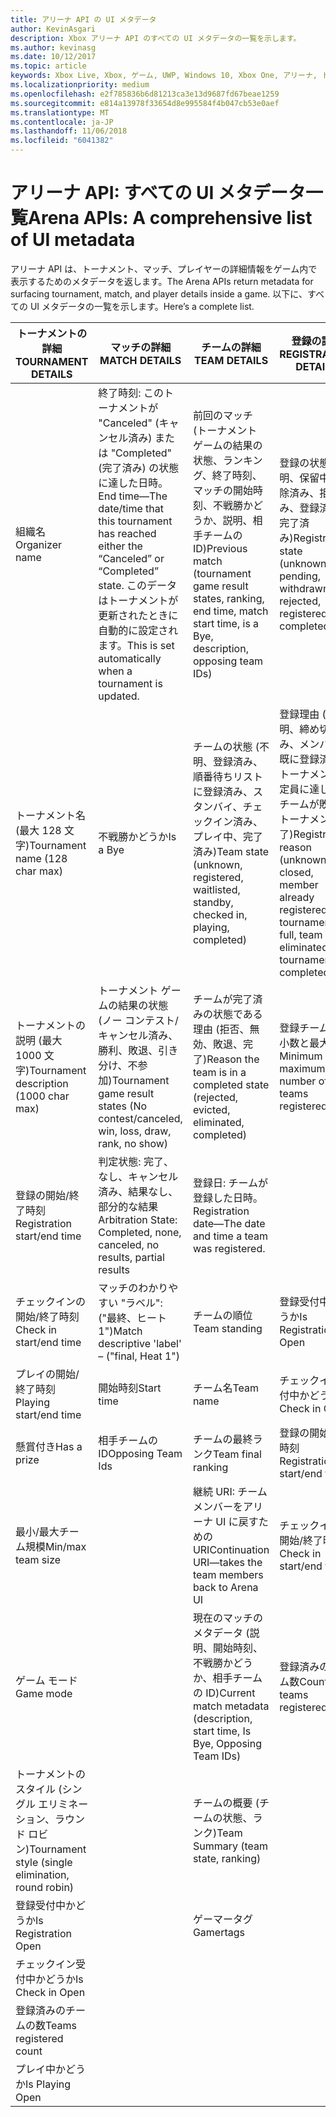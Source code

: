 ```yaml
---
title: アリーナ API の UI メタデータ
author: KevinAsgari
description: Xbox アリーナ API のすべての UI メタデータの一覧を示します。
ms.author: kevinasg
ms.date: 10/12/2017
ms.topic: article
keywords: Xbox Live, Xbox, ゲーム, UWP, Windows 10, Xbox One, アリーナ, トーナメント, UX
ms.localizationpriority: medium
ms.openlocfilehash: e2f785836b6d81213ca3e13d9687fd67beae1259
ms.sourcegitcommit: e814a13978f33654d8e995584f4b047cb53e0aef
ms.translationtype: MT
ms.contentlocale: ja-JP
ms.lasthandoff: 11/06/2018
ms.locfileid: "6041382"
---
```

# <a name="arena-apis-a-comprehensive-list-of-ui-metadata"></a><span data-ttu-id="7232d-104">アリーナ API: すべての UI メタデータ一覧</span><span class="sxs-lookup"><span data-stu-id="7232d-104">Arena APIs: A comprehensive list of UI metadata</span></span>

<span data-ttu-id="7232d-105">アリーナ API は、トーナメント、マッチ、プレイヤーの詳細情報をゲーム内で表示するためのメタデータを返します。</span><span class="sxs-lookup"><span data-stu-id="7232d-105">The Arena APIs return metadata for surfacing tournament, match, and player details inside a game.</span></span> <span data-ttu-id="7232d-106">以下に、すべての UI メタデータの一覧を示します。</span><span class="sxs-lookup"><span data-stu-id="7232d-106">Here’s a complete list.</span></span>

<span data-ttu-id="7232d-107">トーナメントの詳細</span><span class="sxs-lookup"><span data-stu-id="7232d-107">TOURNAMENT DETAILS</span></span>  | <span data-ttu-id="7232d-108">マッチの詳細</span><span class="sxs-lookup"><span data-stu-id="7232d-108">MATCH DETAILS</span></span> | <span data-ttu-id="7232d-109">チームの詳細</span><span class="sxs-lookup"><span data-stu-id="7232d-109">TEAM DETAILS</span></span>  | <span data-ttu-id="7232d-110">登録の詳細</span><span class="sxs-lookup"><span data-stu-id="7232d-110">REGISTRATION DETAILS</span></span>
--- | --- | --- | ---
<span data-ttu-id="7232d-111">組織名</span><span class="sxs-lookup"><span data-stu-id="7232d-111">Organizer name</span></span> | <span data-ttu-id="7232d-112">終了時刻: このトーナメントが "Canceled" (キャンセル済み) または "Completed" (完了済み) の状態に達した日時。</span><span class="sxs-lookup"><span data-stu-id="7232d-112">End time—The date/time that this tournament has reached either the “Canceled” or “Completed” state.</span></span> <span data-ttu-id="7232d-113">このデータはトーナメントが更新されたときに自動的に設定されます。</span><span class="sxs-lookup"><span data-stu-id="7232d-113">This is set automatically when a tournament is updated.</span></span> | <span data-ttu-id="7232d-114">前回のマッチ (トーナメント ゲームの結果の状態、ランキング、終了時刻、マッチの開始時刻、不戦勝かどうか、説明、相手チームの ID)</span><span class="sxs-lookup"><span data-stu-id="7232d-114">Previous match (tournament game result states, ranking, end time, match start time, is a Bye, description, opposing team IDs)</span></span> | <span data-ttu-id="7232d-115">登録の状態 (不明、保留中、解除済み、拒否済み、登録済み、完了済み)</span><span class="sxs-lookup"><span data-stu-id="7232d-115">Registration state (unknown, pending, withdrawn, rejected, registered, completed)</span></span>
<span data-ttu-id="7232d-116">トーナメント名 (最大 128 文字)</span><span class="sxs-lookup"><span data-stu-id="7232d-116">Tournament name (128 char max)</span></span> | <span data-ttu-id="7232d-117">不戦勝かどうか</span><span class="sxs-lookup"><span data-stu-id="7232d-117">Is a Bye</span></span>   | <span data-ttu-id="7232d-118">チームの状態 (不明、登録済み、順番待ちリストに登録済み、スタンバイ、チェックイン済み、プレイ中、完了済み)</span><span class="sxs-lookup"><span data-stu-id="7232d-118">Team state (unknown, registered, waitlisted, standby, checked in, playing, completed)</span></span> | <span data-ttu-id="7232d-119">登録理由 (不明、締め切り済み、メンバーが既に登録済み、トーナメントが定員に達した、チームが敗退、トーナメント完了)</span><span class="sxs-lookup"><span data-stu-id="7232d-119">Registration reason (unknown, closed, member already registered, tournament full, team eliminated, tournament completed)</span></span>
<span data-ttu-id="7232d-120">トーナメントの説明 (最大 1000 文字)</span><span class="sxs-lookup"><span data-stu-id="7232d-120">Tournament description (1000 char max)</span></span> | <span data-ttu-id="7232d-121">トーナメント ゲームの結果の状態 (ノー コンテスト/キャンセル済み、勝利、敗退、引き分け、不参加)</span><span class="sxs-lookup"><span data-stu-id="7232d-121">Tournament game result states (No contest/canceled, win, loss, draw, rank, no show)</span></span> | <span data-ttu-id="7232d-122">チームが完了済みの状態である理由 (拒否、無効、敗退、完了)</span><span class="sxs-lookup"><span data-stu-id="7232d-122">Reason the team is in a completed state (rejected, evicted, eliminated, completed)</span></span> | <span data-ttu-id="7232d-123">登録チームの最小数と最大数</span><span class="sxs-lookup"><span data-stu-id="7232d-123">Minimum and maximum number of teams registered</span></span>
<span data-ttu-id="7232d-124">登録の開始/終了時刻</span><span class="sxs-lookup"><span data-stu-id="7232d-124">Registration start/end time</span></span> | <span data-ttu-id="7232d-125">判定状態: 完了、なし、キャンセル済み、結果なし、部分的な結果</span><span class="sxs-lookup"><span data-stu-id="7232d-125">Arbitration State: Completed, none, canceled, no results, partial results</span></span> | <span data-ttu-id="7232d-126">登録日: チームが登録した日時。</span><span class="sxs-lookup"><span data-stu-id="7232d-126">Registration date—The date and time a team was registered.</span></span> |
<span data-ttu-id="7232d-127">チェックインの開始/終了時刻</span><span class="sxs-lookup"><span data-stu-id="7232d-127">Check in start/end time</span></span> | <span data-ttu-id="7232d-128">マッチのわかりやすい "ラベル": ("最終、ヒート 1")</span><span class="sxs-lookup"><span data-stu-id="7232d-128">Match descriptive 'label' – ("final, Heat 1")</span></span> | <span data-ttu-id="7232d-129">チームの順位</span><span class="sxs-lookup"><span data-stu-id="7232d-129">Team standing</span></span> | <span data-ttu-id="7232d-130">登録受付中かどうか</span><span class="sxs-lookup"><span data-stu-id="7232d-130">Is Registration Open</span></span>
<span data-ttu-id="7232d-131">プレイの開始/終了時刻</span><span class="sxs-lookup"><span data-stu-id="7232d-131">Playing start/end time</span></span> | <span data-ttu-id="7232d-132">開始時刻</span><span class="sxs-lookup"><span data-stu-id="7232d-132">Start time</span></span> | <span data-ttu-id="7232d-133">チーム名</span><span class="sxs-lookup"><span data-stu-id="7232d-133">Team name</span></span> | <span data-ttu-id="7232d-134">チェックイン受付中かどうか</span><span class="sxs-lookup"><span data-stu-id="7232d-134">Is Check in Open</span></span>
<span data-ttu-id="7232d-135">懸賞付き</span><span class="sxs-lookup"><span data-stu-id="7232d-135">Has a prize</span></span> | <span data-ttu-id="7232d-136">相手チームの ID</span><span class="sxs-lookup"><span data-stu-id="7232d-136">Opposing Team Ids</span></span> | <span data-ttu-id="7232d-137">チームの最終ランク</span><span class="sxs-lookup"><span data-stu-id="7232d-137">Team final ranking</span></span> | <span data-ttu-id="7232d-138">登録の開始/終了時刻</span><span class="sxs-lookup"><span data-stu-id="7232d-138">Registration start/end time</span></span>
<span data-ttu-id="7232d-139">最小/最大チーム規模</span><span class="sxs-lookup"><span data-stu-id="7232d-139">Min/max team size</span></span> | | <span data-ttu-id="7232d-140">継続 URI: チーム メンバーをアリーナ UI に戻すための URI</span><span class="sxs-lookup"><span data-stu-id="7232d-140">Continuation URI—takes the team members back to Arena UI</span></span> | <span data-ttu-id="7232d-141">チェックインの開始/終了時刻</span><span class="sxs-lookup"><span data-stu-id="7232d-141">Check in start/end time</span></span>
<span data-ttu-id="7232d-142">ゲーム モード</span><span class="sxs-lookup"><span data-stu-id="7232d-142">Game mode</span></span> | | <span data-ttu-id="7232d-143">現在のマッチのメタデータ (説明、開始時刻、不戦勝かどうか、相手チームの ID)</span><span class="sxs-lookup"><span data-stu-id="7232d-143">Current match metadata (description, start time, Is Bye, Opposing Team IDs)</span></span> | <span data-ttu-id="7232d-144">登録済みのチーム数</span><span class="sxs-lookup"><span data-stu-id="7232d-144">Count of teams registered</span></span>
<span data-ttu-id="7232d-145">トーナメントのスタイル (シングル エリミネーション、ラウンド ロビン)</span><span class="sxs-lookup"><span data-stu-id="7232d-145">Tournament style (single elimination, round robin)</span></span> | | <span data-ttu-id="7232d-146">チームの概要 (チームの状態、ランク)</span><span class="sxs-lookup"><span data-stu-id="7232d-146">Team Summary (team state, ranking)</span></span> |
<span data-ttu-id="7232d-147">登録受付中かどうか</span><span class="sxs-lookup"><span data-stu-id="7232d-147">Is Registration Open</span></span> | | <span data-ttu-id="7232d-148">ゲーマータグ</span><span class="sxs-lookup"><span data-stu-id="7232d-148">Gamertags</span></span> |
<span data-ttu-id="7232d-149">チェックイン受付中かどうか</span><span class="sxs-lookup"><span data-stu-id="7232d-149">Is Check in Open</span></span> | | |
<span data-ttu-id="7232d-150">登録済みのチームの数</span><span class="sxs-lookup"><span data-stu-id="7232d-150">Teams registered count</span></span> | | |
<span data-ttu-id="7232d-151">プレイ中かどうか</span><span class="sxs-lookup"><span data-stu-id="7232d-151">Is Playing Open</span></span> | | |
